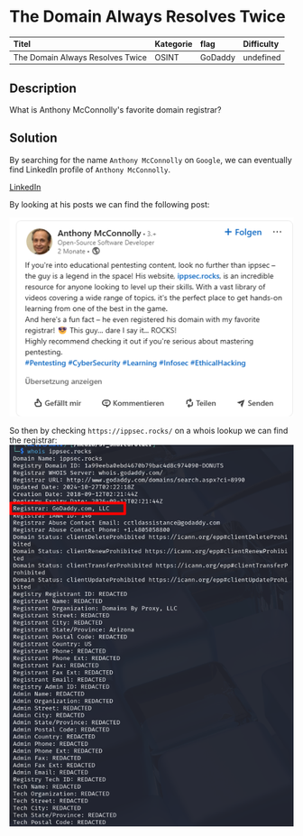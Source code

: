 # The Domain Always Resolves Twice

| Titel          | Kategorie | flag | Difficulty |
| :---        |    :----   |:--- |  :--- |
| The Domain Always Resolves Twice | OSINT  | GoDaddy | undefined |

## Description
What is Anthony McConnolly's favorite domain registrar?

## Solution
By searching for the name `Anthony McConnolly` on `Google`, we can eventually find LinkedIn profile of `Anthony McConnolly`.

[LinkedIn](https://www.linkedin.com/in/anthony-mcconnolly-b9110a351/)

By looking at his posts we can find the following post:

![LinkedIn Post](images/Screenshot_205.png)

So then by checking `https://ippsec.rocks/` on a whois lookup we can find the registrar:
![Whois](images/Screenshot_207.png)
